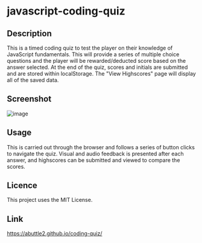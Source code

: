 # javascript-coding-quiz

## Description

This is a timed coding quiz to test the player on their knowledge of JavaScript fundamentals. This will provide a series of multiple choice questions and the player will be rewarded/deducted score based on the answer selected. At the end of the quiz, scores and initials are submitted and are stored within localStorage. The "View Highscores" page will display all of the saved data.

## Screenshot

![image](https://user-images.githubusercontent.com/32392106/213595771-eb61b205-6d4c-4bee-9fa9-57d9b7549015.png)

## Usage

This is carried out through the browser and follows a series of button clicks to navigate the quiz. Visual and audio feedback is presented after each answer, and highscores can be submitted and viewed to compare the scores.

## Licence

This project uses the MIT License.

## Link

https://abuttle2.github.io/coding-quiz/
